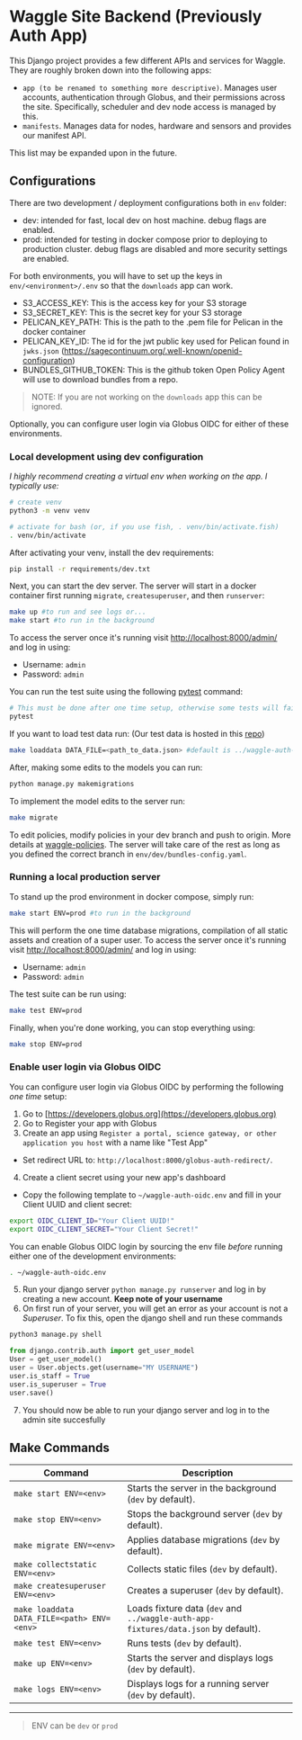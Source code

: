 # Waggle Site Backend (Previously Auth App)

This Django project provides a few different APIs and services for Waggle. They are roughly broken down into the following apps:

* `app (to be renamed to something more descriptive)`. Manages user accounts, authentication through Globus, and their permissions across the site. Specifically, scheduler and dev node access is managed by this.
* `manifests`. Manages data for nodes, hardware and sensors and provides our manifest API.

This list may be expanded upon in the future.

## Configurations

There are two development / deployment configurations both in `env` folder:

* dev: intended for fast, local dev on host machine. debug flags are enabled.
* prod: intended for testing in docker compose prior to deploying to production cluster. debug flags are disabled and more security settings are enabled.

For both environments, you will have to set up the keys in `env/<environment>/.env` so that the `downloads` app can work. 

- S3_ACCESS_KEY: This is the access key for your S3 storage
- S3_SECRET_KEY: This is the secret key for your S3 storage
- PELICAN_KEY_PATH: This is the path to the .pem file for Pelican in the docker container
- PELICAN_KEY_ID: The id for the jwt public key used for Pelican found in `jwks.json` (https://sagecontinuum.org/.well-known/openid-configuration)
- BUNDLES_GITHUB_TOKEN: This is the github token Open Policy Agent will use to download bundles from a repo.

>NOTE: If you are not working on the `downloads` app this can be ignored.

Optionally, you can configure user login via Globus OIDC for either of these environments.

### Local development using dev configuration

_I highly recommend creating a virtual env when working on the app. I typically use:_

```sh
# create venv
python3 -m venv venv

# activate for bash (or, if you use fish, . venv/bin/activate.fish)
. venv/bin/activate
```

After activating your venv, install the dev requirements:

```sh
pip install -r requirements/dev.txt
```

Next, you can start the dev server. The server will start in a docker container first running `migrate`, `createsuperuser`, and then `runserver`:

```sh
make up #to run and see logs or...
make start #to run in the background
```

To access the server once it's running visit [http://localhost:8000/admin/](http://localhost:8000/admin/) and log in using:

- Username: `admin`
- Password: `admin`

You can run the test suite using the following [pytest](https://docs.pytest.org/) command:

```sh
# This must be done after one time setup, otherwise some tests will fail!
pytest
```

If you want to load test data run: (Our test data is hosted in this [repo](https://github.com/waggle-sensor/waggle-auth-app-fixtures))

```sh
make loaddata DATA_FILE=<path_to_data.json> #default is ../waggle-auth-app-fixtures/data.json
```

After, making some edits to the models you can run:

```sh
python manage.py makemigrations
```

To implement the model edits to the server run:

```sh
make migrate
```

To edit policies, modify policies in your dev branch and push to origin. More details at [waggle-policies](https://github.com/waggle-sensor/waggle-policies). The server will take care of the rest as long as you defined the correct branch in `env/dev/bundles-config.yaml`. 

### Running a local production server

To stand up the prod environment in docker compose, simply run:

```sh
make start ENV=prod #to run in the background
```

This will perform the one time database migrations, compilation of all static assets and creation of a super user.
To access the server once it's running visit [http://localhost:8000/admin/](http://localhost:8000/admin/) and log in using:

- Username: `admin`
- Password: `admin`

The test suite can be run using:

```sh
make test ENV=prod
```

Finally, when you're done working, you can stop everything using:

```sh
make stop ENV=prod
```

### Enable user login via Globus OIDC

You can configure user login via Globus OIDC by performing the following _one time_ setup:

1. Go to [https://developers.globus.org](https://developers.globus.org)
2. Go to Register your app with Globus
3. Create an app using `Register a portal, science gateway, or other application you host` with a name like "Test App"
  * Set redirect URL to: `http://localhost:8000/globus-auth-redirect/`.
4. Create a client secret using your new app's dashboard
  * Copy the following template to `~/waggle-auth-oidc.env` and fill in your Client UUID and client secret:

```sh
export OIDC_CLIENT_ID="Your Client UUID!"
export OIDC_CLIENT_SECRET="Your Client Secret!"
```

You can enable Globus OIDC login by sourcing the env file _before_ running either one of the development environments:

```sh
. ~/waggle-auth-oidc.env
```
5. Run your django server `python manage.py runserver` and log in by creating a new account. **Keep note of your username**
6. On first run of your server, you will get an error as your account is not a *Superuser*. To fix this, open the django shell and run these commands
```sh
python3 manage.py shell
```
```py
from django.contrib.auth import get_user_model
User = get_user_model()
user = User.objects.get(username="MY USERNAME")
user.is_staff = True
user.is_superuser = True
user.save()
```
7. You should now be able to run your django server and log in to the admin site succesfully

## Make Commands

| Command                | Description                                                                                   |
|------------------------|-----------------------------------------------------------------------------------------------|
| `make start ENV=<env>` | Starts the server in the background (`dev` by default).                                       |
| `make stop ENV=<env>`  | Stops the background server (`dev` by default).                                               |
| `make migrate ENV=<env>` | Applies database migrations (`dev` by default).                                            |
| `make collectstatic ENV=<env>` | Collects static files (`dev` by default).                                          |
| `make createsuperuser ENV=<env>` | Creates a superuser (`dev` by default).                                        |
| `make loaddata DATA_FILE=<path> ENV=<env>` | Loads fixture data (`dev` and `../waggle-auth-app-fixtures/data.json` by default).                  |
| `make test ENV=<env>`  | Runs tests (`dev` by default).                                                                |
| `make up ENV=<env>`    | Starts the server and displays logs (`dev` by default).                                      |
| `make logs ENV=<env>`  | Displays logs for a running server (`dev` by default).                                        |
--- 

> ENV can be `dev` or `prod`
